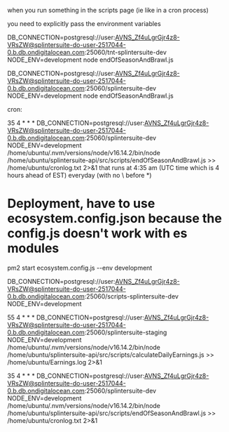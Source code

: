 when you run something in the scripts page (ie like in a cron process)

you need to explicitly pass the environment variables

DB_CONNECTION=postgresql://user:AVNS_Zf4uLgrGjr4z8-VRsZW@splintersuite-do-user-2517044-0.b.db.ondigitalocean.com:25060/tnt-splintersuite-dev NODE_ENV=development node endOfSeasonAndBrawl.js

DB_CONNECTION=postgresql://user:AVNS_Zf4uLgrGjr4z8-VRsZW@splintersuite-do-user-2517044-0.b.db.ondigitalocean.com:25060/splintersuite-dev NODE_ENV=development node endOfSeasonAndBrawl.js

cron:

35 4 \* \* \* DB_CONNECTION=postgresql://user:AVNS_Zf4uLgrGjr4z8-VRsZW@splintersuite-do-user-2517044-0.b.db.ondigitalocean.com:25060/splintersuite-dev NODE_ENV=development /home/ubuntu/.nvm/versions/node/v16.14.2/bin/node /home/ubuntu/splintersuite-api/src/scripts/endOfSeasonAndBrawl.js >> /home/ubuntu/cronlog.txt 2>&1
that runs at 4:35 am (UTC time which is 4 hours ahead of EST) everyday (with no \ before \*)

# Deployment, have to use ecosystem.config.json because the config.js doesn't work with es modules

pm2 start ecosystem.config.js --env development

DB_CONNECTION=postgresql://user:AVNS_Zf4uLgrGjr4z8-VRsZW@splintersuite-do-user-2517044-0.b.db.ondigitalocean.com:25060/scripts-splintersuite-dev NODE_ENV=development

55 4 \* \* \* DB_CONNECTION=postgresql://user:AVNS_Zf4uLgrGjr4z8-VRsZW@splintersuite-do-user-2517044-0.b.db.ondigitalocean.com:25060/splintersuite-staging NODE_ENV=development /home/ubuntu/.nvm/versions/node/v16.14.2/bin/node /home/ubuntu/splintersuite-api/src/scripts/calculateDailyEarnings.js >> /home/ubuntu/Earnings.log 2>&1

35 4 \* \* \* DB_CONNECTION=postgresql://user:AVNS_Zf4uLgrGjr4z8-VRsZW@splintersuite-do-user-2517044-0.b.db.ondigitalocean.com:25060/splintersuite-dev \
NODE_ENV=development \/home/ubuntu/.nvm/versions/node/v16.14.2/bin/node /home/ubuntu/splintersuite-api/src/scripts/endOfSeasonAndBrawl.js >> /home/ubuntu/cronlog.txt 2>&1
